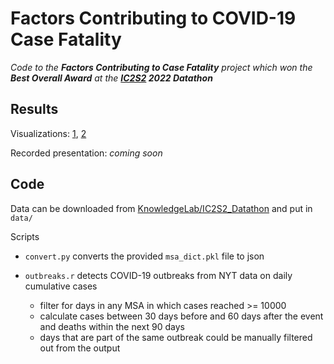 # Factors Contributing to COVID-19 Case Fatality

*Code to the __Factors Contributing to Case Fatality__ project which won the __Best Overall Award__ at the __[IC2S2](https://www.ic2s2.org/) 2022 Datathon__*

## Results

Visualizations: [1](https://public.tableau.com/app/profile/hong.qu5598/viz/Datathon_team_6/Dashboard1?publish=yes), [2](https://public.tableau.com/app/profile/hong.qu5598/viz/datathon_all_dates/Sheet3?publish=yes)

Recorded presentation: *coming soon*

## Code

Data can be downloaded from [KnowledgeLab/IC2S2_Datathon](https://github.com/KnowledgeLab/IC2S2_Datathon) and put in `data/`

Scripts

- `convert.py` converts the provided `msa_dict.pkl` file to json

- `outbreaks.r` detects COVID-19 outbreaks from NYT data on daily cumulative cases
    - filter for days in any MSA in which cases reached >= 10000
    - calculate cases between 30 days before and 60 days after the event and deaths within the next 90 days
    - days that are part of the same outbreak could be manually filtered out from the output
